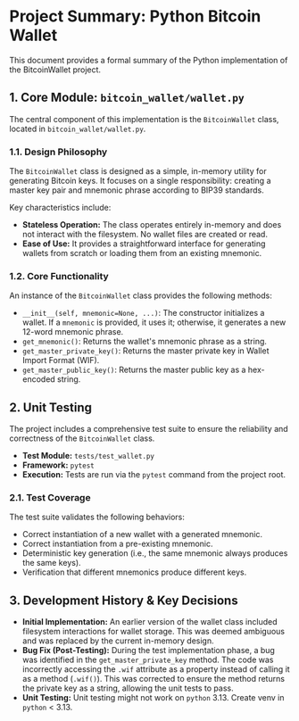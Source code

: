 # Project Summary: Python Bitcoin Wallet

This document provides a formal summary of the Python implementation of the BitcoinWallet project.

## 1. Core Module: `bitcoin_wallet/wallet.py`

The central component of this implementation is the `BitcoinWallet` class, located in `bitcoin_wallet/wallet.py`.

### 1.1. Design Philosophy

The `BitcoinWallet` class is designed as a simple, in-memory utility for generating Bitcoin keys. It focuses on a single responsibility: creating a master key pair and mnemonic phrase according to BIP39 standards.

Key characteristics include:
- **Stateless Operation:** The class operates entirely in-memory and does not interact with the filesystem. No wallet files are created or read.
- **Ease of Use:** It provides a straightforward interface for generating wallets from scratch or loading them from an existing mnemonic.

### 1.2. Core Functionality

An instance of the `BitcoinWallet` class provides the following methods:

-   `__init__(self, mnemonic=None, ...)`: The constructor initializes a wallet. If a `mnemonic` is provided, it uses it; otherwise, it generates a new 12-word mnemonic phrase.
-   `get_mnemonic()`: Returns the wallet's mnemonic phrase as a string.
-   `get_master_private_key()`: Returns the master private key in Wallet Import Format (WIF).
-   `get_master_public_key()`: Returns the master public key as a hex-encoded string.

## 2. Unit Testing

The project includes a comprehensive test suite to ensure the reliability and correctness of the `BitcoinWallet` class.

-   **Test Module:** `tests/test_wallet.py`
-   **Framework:** `pytest`
-   **Execution:** Tests are run via the `pytest` command from the project root.

### 2.1. Test Coverage

The test suite validates the following behaviors:
-   Correct instantiation of a new wallet with a generated mnemonic.
-   Correct instantiation from a pre-existing mnemonic.
-   Deterministic key generation (i.e., the same mnemonic always produces the same keys).
-   Verification that different mnemonics produce different keys.

## 3. Development History & Key Decisions

-   **Initial Implementation:** An earlier version of the wallet class included filesystem interactions for wallet storage. This was deemed ambiguous and was replaced by the current in-memory design.
-   **Bug Fix (Post-Testing):** During the test implementation phase, a bug was identified in the `get_master_private_key` method. The code was incorrectly accessing the `.wif` attribute as a property instead of calling it as a method (`.wif()`). This was corrected to ensure the method returns the private key as a string, allowing the unit tests to pass.
-   **Unit Testing:** Unit testing might not work on `python` 3.13. Create venv in `python` < 3.13.
